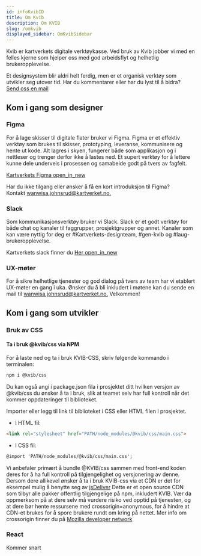 ```yaml
---
id: infoKvibID
title: Om Kvib
description: Om KVIB
slug: /omkvib
displayed_sidebar: OmKvibSidebar
---
```


<p class="heading heading__h1--s">
Kvib er kartverkets digitale verktøykasse. Ved bruk av Kvib jobber vi med en felles kjerne som hjelper oss med god arbeidsflyt og helhetlig brukeropplevelse.
</p>

<p class="body-text body-text--sml">
Et designsystem blir aldri helt ferdig, men er et organisk verktøy som utvikler seg utover tid. Har du kommentarer eller har du lyst til å bidra? <br/> <a href="mailto:kvib-feedbacks-aaaahwh252gnftmofucpaa47ca@kartverketgroup.slack.com?subject=KVIB Feedback">Send oss en mail</a>
</p>

## Kom i gang som designer

### Figma
<p class="body-text body-text--sml">
For å lage skisser til digitale flater bruker vi Figma. Figma er et effektiv verktøy som brukes til skisser, prototyping, leveranse, kommunisere og hente ut kode. Alt lagres i skyen, fungerer både som applikasjon og i nettleser og trenger derfor ikke å lastes ned. 
Et supert verktøy for å lettere kunne dele underveis i prosessen og samabeide godt på tvers av fagfelt.
</p>

<p class="body-text body-text--sml">

[Kartverkets Figma <span class="material-symbols-outlined">open_in_new</span>](https://www.figma.com/files/team/1014807223471806266)

</p>

<p class="body-text body-text--sml">
Har du ikke tilgang eller ønsker å få en kort introduksjon til Figma? <br/> Kontakt <a href="mailto:wanwisa.johnsrud@kartverket.no?subject=KVIB Figma">wanwisa.johnsrud@kartverket.no.</a>
</p>

### Slack
<p class="body-text body-text--sml">
Som kommunikasjonsverktøy bruker vi Slack. Slack er et godt verktøy for både chat og kanaler til faggrupper, prosjektgrupper og annet. 
Kanaler som kan være nyttig for deg er #Kartverkets-designteam, #gen-kvib og #laug-brukeropplevelse.
</p>
<p class="body-text body-text--sml">

Kartverkets slack finner du [Her <span class="material-symbols-outlined">open_in_new</span>](https://kartverketgroup.slack.com/)

</p>

### UX-møter
<p class="body-text body-text--sml">
For å sikre helhetlige tjenester og god dialog på tvers av team har vi etablert UX-møter en gang i uka. 
Ønsker du å bli inkludert i møtene kan du sende en mail til <a href="mailto:wanwisa.johnsrud@kartverket.no?subject=KVIB UX-møte">wanwisa.johnsrud@kartverket.no.</a> Velkommen!
</p>


## Kom i gang som utvikler

### Bruk av CSS

<div class="background--container--green">

#### Ta i bruk @kvib/css via NPM
<p class="body-text body-text--sml">For å laste ned og ta i bruk KVIB-CSS, skriv følgende kommando i terminalen:</p>

```markdown
npm i @kvib/css
```
<p class="body-text body-text--sml">Du kan også angi i package.json fila i prosjektet ditt hvilken versjon av @kvib/css du ønsker å ta i bruk, slik at teamet selv har full kontroll når det kommer oppdateringer til biblioteket.</p>

<p class="body-text body-text--sml">Importer eller legg til link til biblioteket i CSS eller HTML filen i prosjektet.</p>

- I HTML fil:

```markdown
<link rel="stylesheet" href="PATH/node_modules/@kvib/css/main.css">
```

- I CSS fil:

```markdown
@import 'PATH/node_modules/@kvib/css/main.css';
```

<p class="body-text body-text--sml">Vi anbefaler primært å bundle @KVIB/css sammen med front-end koden deres for å ha full kontroll på tilgjengelighet og versjonering av denne. Dersom dere allikevel ønsker å ta i bruk KVIB-css via et CDN er det for eksempel mulig å benytte seg av <a href="https://www.jsdelivr.com/">jsDeliver</a> Dette er et open source CDN som tilbyr alle pakker offentlig tilgjengelige på npm, inkludert KVIB. Vær da oppmerksom på at dere selv må vurdere risiko ved opptid på tjenesten, og at dere bør hente ressursene med crossorigin=anonymous, for å hindre at CDN-et brukes for å spore brukere rundt om kring på nettet. Mer info om crossorigin finner du på <a href="https://developer.mozilla.org/en-US/docs/Web/HTML/Attributes/crossorigin">Mozilla developer network</a></p>

</div>

### React
Kommer snart

